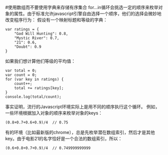 #使用数组而不要使用字典来存储有序集合
for...in循环会挑选一定的顺序来枚举对象的属性。由于标准允许javascript引擎自由选择一个顺序，他们的选择会微妙地改变程序行为：
假设有一个映射标题和等级的字典：

    var ratings = {
        "God Will Hunting": 0.8,
        "Mystic River": 0.7,
        "21": 0.6,
        "Doubt": 0.9
    }

如果我们想计算他们等级的平均值：

    var total = 0;
    var count = 0;
    for (var key in ratings) {
        count++;
        total += ratings[key];
    }
    console.log(total/count);

事实证明，流行的Javascript环境实际上是用不同的顺序执行这个循环。
例如，一些环境根据加入对象的顺序来枚举对象的keys：

    (0.8+0.7+0.6+0.9)/4  // 0.75

有的环境（比如最新版的chrome），总是先枚举潜在数组索引，然后才是其他key。由于电影21的名字恰好是一个合法的数组索引，所以：

    (0.6+0.8+0.7+0.9)/4  // 0.749999999999